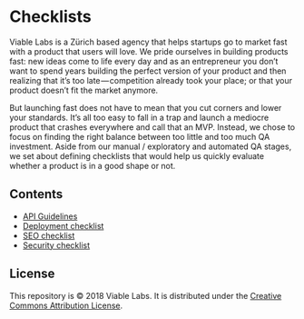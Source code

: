 # Checklists

Viable Labs is a Zürich based agency that helps startups go to market fast with a product that users will love. We pride ourselves in building products fast: new ideas come to life every day and as an entrepreneur you don’t want to spend years building the perfect version of your product and then realizing that it’s too late — competition already took your place; or that your product doesn’t fit the market anymore.


But launching fast does not have to mean that you cut corners and lower your standards. It’s all too easy to fall in a trap and launch a mediocre product that crashes everywhere and call that an MVP. Instead, we chose to focus on finding the right balance between too little and too much QA investment. Aside from our manual / exploratory and automated QA stages, we set about defining checklists that would help us quickly evaluate whether a product is in a good shape or not.

## Contents

-   [API Guidelines](/api-guidelines)
-   [Deployment checklist](/deployment-checklist)
-   [SEO checklist](/seo-checklist)
-   [Security checklist](/security-checklist)

  

## License

This repository is © 2018 Viable Labs. It is distributed under the [Creative Commons Attribution License](https://creativecommons.org/licenses/by/3.0/).